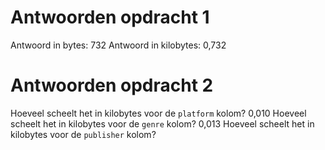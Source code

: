 # Antwoorden opdracht 1

Antwoord in bytes:
732
Antwoord in kilobytes:
0,732
# Antwoorden opdracht 2

Hoeveel scheelt het in kilobytes voor de `platform` kolom?
0,010
Hoeveel scheelt het in kilobytes voor de `genre` kolom?
0,013
Hoeveel scheelt het in kilobytes voor de `publisher` kolom?
